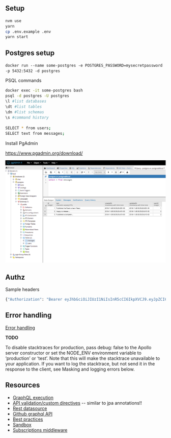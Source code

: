 ## Setup

```bash
nvm use
yarn
cp .env.example .env
yarn start
```

## Postgres setup

`docker run --name some-postgres -e POSTGRES_PASSWORD=mysecretpassword -p 5432:5432 -d postgres`

PSQL commands

```bash
docker exec -it some-postgres bash
psql -d postgres -U postgres
\l #list databases
\dt #list tables
\dn #list schemas
\s #command history

SELECT * from users;
SELECT text from messages;
```

Install PgAdmin

https://www.pgadmin.org/download/

![](docs/pgAdmin4.png)

## Authz

Sample headers

```bash
{"Authorization": "Bearer eyJhbGciOiJIUzI1NiIsInR5cCI6IkpXVCJ9.eyJpZCI6NywiZW1haWwiOiJzbGVlMUBzZWVrLmNvbS5hdSIsInVzZXJuYW1lIjoic2hhbmUxIiwiaWF0IjoxNTQzODA5NjU2LCJleHAiOjE1NDM4MTE0NTZ9.hKV1vR6kV3hCCAMxBtGsuXeZ5MUq1TIwQSGcvk_gb_M"}
```

## Error handling

[Error handling](https://www.apollographql.com/docs/apollo-server/v2/features/errors.html)

**TODO**

To disable stacktraces for production, pass debug: false to the Apollo server constructor or set the NODE_ENV environment variable to ‘production’ or ‘test’. Note that this will make the stacktrace unavailable to your application. If you want to log the stacktrace, but not send it in the response to the client, see Masking and logging errors below.

## Resources

- [GraphQL execution](https://graphql.github.io/learn/execution/)
- [API validation/custom directives](https://blog.apollographql.com/graphql-validation-using-directives-4908fd5c1055) -- similar to jpa annotations!!
- [Rest datasource](https://www.apollographql.com/docs/apollo-server/v2/features/data-sources.html)
- [Github graphql API](https://developer.github.com/v4/)
- [Best practices](https://graphql.github.io/learn/best-practices/)
- [Sandbox](https://codesandbox.io/s/apollo-server)
- [Subscriptions middleware](https://www.apollographql.com/docs/apollo-server/v2/features/subscriptions.html#middleware)
